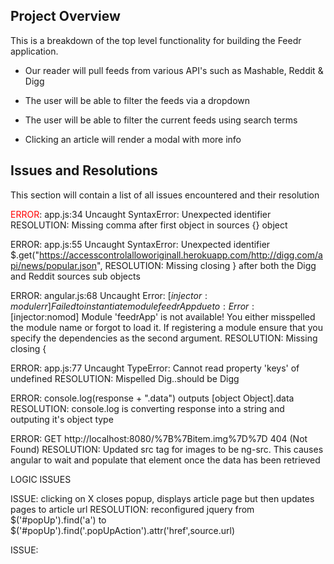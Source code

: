 ## Project Overview

This is a breakdown of the top level functionality for building the Feedr application.

* Our reader will pull feeds from various API's such as Mashable, Reddit & Digg

* The user will be able to filter the feeds via a dropdown

* The user will be able to filter the current feeds using search terms

* Clicking an article will render a modal with more info

## Issues and Resolutions

This section will contain a list of all issues encountered and their resolution

<font color="red">ERROR</font>: app.js:34 Uncaught SyntaxError: Unexpected identifier
RESOLUTION: Missing comma after first object in sources {} object

ERROR:  app.js:55 Uncaught SyntaxError: Unexpected identifier
$.get("https://accesscontrolalloworiginall.herokuapp.com/http://digg.com/api/news/popular.json", 
RESOLUTION: Missing closing } after both the Digg and Reddit sources sub objects

ERROR: angular.js:68 Uncaught Error: [$injector:modulerr] Failed to instantiate module feedrApp due to: Error: [$injector:nomod] Module 'feedrApp' is not available! You either misspelled the module name or forgot to load it. If registering a module ensure that you specify the dependencies as the second argument.
RESOLUTION: Missing closing { 

ERROR: app.js:77 Uncaught TypeError: Cannot read property 'keys' of undefined
RESOLUTION: Mispelled Dig..should be Digg

ERROR: console.log(response + ".data") outputs [object Object].data  
RESOLUTION: console.log is converting response into a string and outputing it's object type

ERROR: GET http://localhost:8080/%7B%7Bitem.img%7D%7D 404 (Not Found)
RESOLUTION: Updated src tag for images to be ng-src.  This causes angular to wait and populate
that element once the data has been retrieved

LOGIC ISSUES

ISSUE: clicking on X closes popup, displays article page but then updates pages to article url
RESOLUTION: reconfigured jquery from $('#popUp').find('a') to $('#popUp').find('.popUpAction').attr('href',source.url)

ISSUE: 

